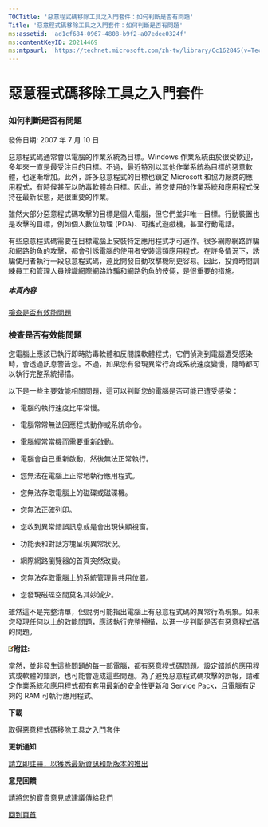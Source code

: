 ```yaml
---
TOCTitle: '惡意程式碼移除工具之入門套件：如何判斷是否有問題'
Title: '惡意程式碼移除工具之入門套件：如何判斷是否有問題'
ms:assetid: 'ad1cf684-0967-4808-b9f2-a07edee0324f'
ms:contentKeyID: 20214469
ms:mtpsurl: 'https://technet.microsoft.com/zh-tw/library/Cc162845(v=TechNet.10)'
---
```


惡意程式碼移除工具之入門套件
============================

### 如何判斷是否有問題

發佈日期: 2007 年 7 月 10 日

惡意程式碼通常會以電腦的作業系統為目標。Windows 作業系統由於很受歡迎，多年來一直是最受注目的目標。不過，最近特別以其他作業系統為目標的惡意軟體，也逐漸增加。此外，許多惡意程式的目標也鎖定 Microsoft 和協力廠商的應用程式，有時候甚至以防毒軟體為目標。因此，將您使用的作業系統和應用程式保持在最新狀態，是很重要的作業。

雖然大部分惡意程式碼攻擊的目標是個人電腦，但它們並非唯一目標。行動裝置也是攻擊的目標，例如個人數位助理 (PDA)、可攜式遊戲機，甚至行動電話。

有些惡意程式碼需要在目標電腦上安裝特定應用程式才可運作。很多網際網路詐騙和網路釣魚的攻擊，都會引誘電腦的使用者安裝這類應用程式。在許多情況下，誘騙使用者執行一段惡意程式碼，遠比開發自動攻擊機制更容易。因此，投資時間訓練員工和管理人員辨識網際網路詐騙和網路釣魚的伎倆，是很重要的措施。

##### 本頁內容

[](#ebae)[檢查是否有效能問題](#ebae)

### 檢查是否有效能問題

您電腦上應該已執行即時防毒軟體和反間諜軟體程式，它們偵測到電腦遭受感染時，會透過訊息警告您。不過，如果您有發現異常行為或系統速度變慢，隨時都可以執行完整系統掃描。

以下是一些主要效能相關問題，這可以判斷您的電腦是否可能已遭受感染：

-   電腦的執行速度比平常慢。

-   電腦常常無法回應程式動作或系統命令。

-   電腦經常當機而需要重新啟動。

-   電腦會自己重新啟動，然後無法正常執行。

-   您無法在電腦上正常地執行應用程式。

-   您無法存取電腦上的磁碟或磁碟機。

-   您無法正確列印。

-   您收到異常錯誤訊息或是會出現快顯視窗。

-   功能表和對話方塊呈現異常狀況。

-   網際網路瀏覽器的首頁突然改變。

-   您無法存取電腦上的系統管理員共用位置。

-   您發現磁碟空間莫名其妙減少。

雖然這不是完整清單，但說明可能指出電腦上有惡意程式碼的異常行為現象。如果您發現任何以上的效能問題，應該執行完整掃描，以進一步判斷是否有惡意程式碼的問題。

![](images/Cc162845.note(zh-tw,TechNet.10).gif)**附註:**

當然，並非發生這些問題的每一部電腦，都有惡意程式碼問題。設定錯誤的應用程式或軟體的錯誤，也可能會造成這些問題。為了避免惡意程式碼攻擊的誤報，請確定作業系統和應用程式都有套用最新的安全性更新和 Service Pack，且電腦有足夠的 RAM 可執行應用程式。

**下載**

[取得惡意程式碼移除工具之入門套件](http://go.microsoft.com/fwlink/?linkid=93108)

**更新通知**

[請立即註冊，以獲悉最新資訊和新版本的推出](http://go.microsoft.com/fwlink/?linkid=54982)

**意見回饋**

[請將您的寶貴意見或建議傳給我們](https://technet.microsoft.com/zh-tw/mailto:secwish?subject=malware%20removal%20starter%20kit)

[](#mainsection)[回到頁首](#mainsection)
